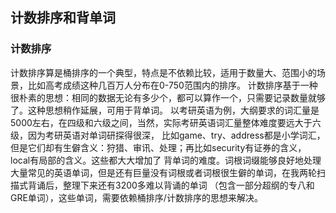 ## 计数排序和背单词


### 计数排序


计数排序算是桶排序的一个典型，特点是不依赖比较，适用于数量大、范围小的场景，比如高考成绩这种几百万人分布在0-750范围内的排序。
计数排序基于一种很朴素的思想：相同的数据无论有多少个，都可以算作一个，只需要记录数量就够了。这种思想稍作延展，可用于背单词。
以考研英语为例，大纲要求的词汇量是5000左右，在四级和六级之间，当然，实际考研英语词汇量整体难度要远大于六级，因为考研英语对单词研探得很深，
比如game、try、address都是小学词汇，但是它们却有生僻含义：狩猎、审讯、处理；再比如security有证券的含义，local有局部的含义。这些都大大增加了
背单词的难度。词根词缀能够良好地处理大量常见的英语单词，但是还有巨量没有词根或者词根很生僻的单词，在我两轮扫描式背诵后，整理下来还有3200多难以背诵的单词
（包含一部分超纲的专八和GRE单词），这些单词，需要依赖桶排序/计数排序的思想来解决。

```